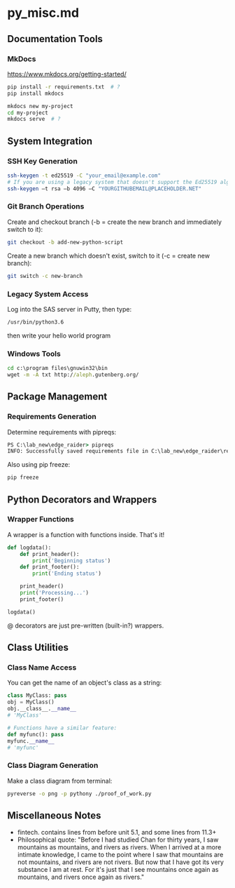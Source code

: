 # py_misc.md

## Documentation Tools

### MkDocs

https://www.mkdocs.org/getting-started/

```bash
pip install -r requirements.txt  # ?
pip install mkdocs
```

```bash
mkdocs new my-project
cd my-project
mkdocs serve  # ?
```

## System Integration

### SSH Key Generation

```bash
ssh-keygen -t ed25519 -C "your_email@example.com"
# If you are using a legacy system that doesn't support the Ed25519 algorithm, use:
ssh-keygen –t rsa –b 4096 –C "YOURGITHUBEMAIL@PLACEHOLDER.NET"
```

### Git Branch Operations

Create and checkout branch (-b = create the new branch and immediately switch to it):
```bash
git checkout -b add-new-python-script
```

Create a new branch which doesn't exist, switch to it (-c = create new branch):
```bash
git switch -c new-branch
```

### Legacy System Access

Log into the SAS server in Putty, then type:
```bash
/usr/bin/python3.6
```
then write your hello world program

### Windows Tools

```cmd
cd c:\program files\gnuwin32\bin
wget -m -A txt http://aleph.gutenberg.org/
```

## Package Management

### Requirements Generation

Determine requirements with pipreqs:
```cmd
PS C:\lab_new\edge_raider> pipreqs
INFO: Successfully saved requirements file in C:\lab_new\edge_raider\requirements.txt
```

Also using pip freeze:
```bash
pip freeze
```

## Python Decorators and Wrappers

### Wrapper Functions

A wrapper is a function with functions inside. That's it!
```python
def logdata():
	def print_header():
		print('Beginning status')
	def print_footer():
		print('Ending status')

	print_header()
	print('Processing...')
	print_footer()

logdata()
```

@ decorators are just pre-written (built-in?) wrappers.

## Class Utilities

### Class Name Access

You can get the name of an object's class as a string:
```python
class MyClass: pass
obj = MyClass()
obj.__class__.__name__
# 'MyClass'

# Functions have a similar feature:
def myfunc(): pass
myfunc.__name__
# 'myfunc'
```

### Class Diagram Generation

Make a class diagram from terminal:
```bash
pyreverse -o png -p pythony ./proof_of_work.py
```

## Miscellaneous Notes

- fintech. contains lines from before unit 5.1, and some lines from 11.3+
- Philosophical quote: "Before I had studied Chan for thirty years, I saw mountains as mountains, and rivers as rivers. When I arrived at a more intimate knowledge, I came to the point where I saw that mountains are not mountains, and rivers are not rivers. But now that I have got its very substance I am at rest. For it's just that I see mountains once again as mountains, and rivers once again as rivers."